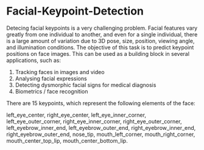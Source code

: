 # Facial-Keypoint-Detection

Detecing facial keypoints is a very challenging problem.  Facial features vary greatly from one individual to another, and even for a single individual, there is a large amount of variation due to 3D pose, size, position, viewing angle, and illumination conditions. 
The objective of this task is to predict keypoint positions on face images. This can be used as a building block in several applications, such as:

1) Tracking faces in images and video
2) Analysing facial expressions
3) Detecting dysmorphic facial signs for medical diagnosis
4) Biometrics / face recognition

There are 15 keypoints, which represent the following elements of the face:

left_eye_center, right_eye_center, left_eye_inner_corner, left_eye_outer_corner, right_eye_inner_corner, right_eye_outer_corner, left_eyebrow_inner_end, left_eyebrow_outer_end, right_eyebrow_inner_end, right_eyebrow_outer_end, nose_tip, mouth_left_corner, mouth_right_corner, mouth_center_top_lip, mouth_center_bottom_lip.
